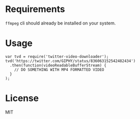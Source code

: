 # Requirements
`ffmpeg` cli should already be installed on your system.

# Usage

    var tvd = require('twitter-video-downloader');
    tvd('https://twitter.com/GIPHY/status/836063152542482434')
      .then(function(videoReadableBufferStream) {
        // DO SOMETHING WITH MP4 FORMATTED VIDEO
      }
    );

# License

MIT
